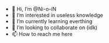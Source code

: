 - 👋 Hi, I’m @Ni-o-iN
- 👀 I’m interested in useless knowledge
- 🌱 I’m currently learning everthing
- 💞️ I’m looking to collaborate on (idk)
- 📫 How to reach me here

<!---
Ni-o-iN/Ni-o-iN is a ✨ special ✨ repository because its `README.md` (this file) appears on your GitHub profile.
You can click the Preview link to take a look at your changes.
--->
